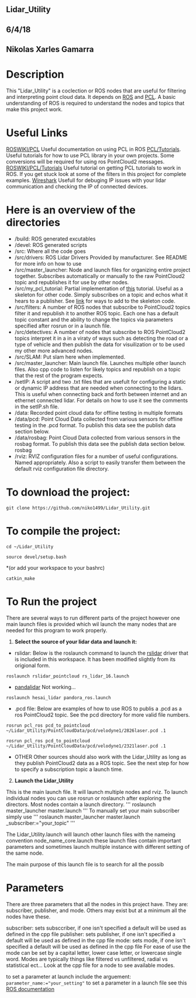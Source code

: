 ## Lidar_Utility
## 6/4/18
## Nikolas Xarles Gamarra

# Description 
This "Lidar_Utility" is a coclection or ROS nodes that are useful for filtering and interpreting point cloud data. It depends on [ROS](http://wiki.ros.org/) and [PCL](http://pointclouds.org/documentation/). A basic understanding of ROS is required to understand the nodes and topics that make this project work. 

# Useful Links
[ROSWIKI/PCL](wiki.ros.org/pcl_ros#pcd_to_pointcloud) Useful documentation on using PCL in ROS
[PCL/Tutorials](http://pointclouds.org/documentation/tutorials/). Useful tutorials for how to use PCL library in your own projects. Some conversions will be required for using ros PointCloud2 messages. 
[ROSWIKI/PCL/Tutorials](http://wiki.ros.org/pcl/Tutorials) Useful tutorial on getting PCL tutorials to work in ROS. If you get stuck look at some of the filters in this project for complete examples. 
[Wireshark](https://www.wireshark.org/) Usefull for debuging IP issues with your lidar communication and checking the IP of connected devices. 
# Here is an overview of the directories
- /build: 
ROS generated excutables
- /devel: 
ROS generated scripts
- /src: 
Where all the code goes
- 	/src/drivers: 
ROS Lidar Drivers Provided by manufacturer. See README for more info on how to use
- 	/src/master_launcher: 
Node and launch files for organizing entire project together. Subscribes automatically or manually to the raw PointCloud2 topic and republishes it for use by other nodes. 
-	/src/my_pcl_tutorial: 
Partial implementation of [this](http://wiki.ros.org/pcl/Tutorials) tutorial. Useful as a skeleton for other code. Simply subscribes on a topic and echos what it hears to a publisher. See [link](http://www.pointclouds.org/documentation/tutorials/) for ways to add to the skeleton code.
-	/src/filters: 
A number of ROS nodes that subscribe to PointCloud2 topics filter it and republish it to another ROS topic. Each one has a default topic constant and the ability to change the topics via parameters specified after rosrun or in a launch file.
-	/src/detectives: 
A number of nodes that subscribe to ROS PointCloud2 topics interpret it in a in a viraty of ways such as detecting the road or a type of vehicle and then publish the data for visuilization or to be used my other more advanced nodes.
-	/src/SLAM: 
Put slam here when implemented.
-	/src/master_launcher: 
Main launch file. Launches multiple other launch files. Also cpp code to listen for likely topics and republish on a topic that the rest of the program expects. 
- /setIP: 
A script and two .txt files that are usefult for configuring a static or dynamic IP address that are needed when connecting to the lidars. This is useful when connecting back and forth between internet and an ethernet connected lidar. For details on how to use it see the comments in the setIP.sh file.
- /data:
Recorded point cloud data for offline testing in multiple formats
- /data/pcd:
Point Cloud Data collected from various sensors for offline testing in the .pcd format. To publish this data see the publish data section below.
- /data/rosbag:
Point Cloud Data collected from various sensors in the rosbag format. To publish this data see the publish data section below. 
rosbag
- /rviz: 
RVIZ configuration files for a number of useful configurations. Named appropriately. Also a script to easily transfer them between the default rviz configuration file directory.


# To download the project:
```
git clone https://github.com/niko1499/Lidar_Utility.git
```
# To compile the project:
```
cd ~/Lidar_Utility
```
```
source devel/setup.bash 
```
*(or add your workspace to your bashrc)
```
catkin_make
```

# To Run the project
There are several ways to run different parts of the project however one main launch files is provided which wil launch the many nodes that are needed for this program to work properly. 

1. **Select the source of your lidar data and launch it:**

- rslidar: Below is the roslaunch command to launch the [rslidar](http://www.robosense.ai/) driver that is included in this workspace. It has been modified slightly from its origional form. 
```
roslaunch rslidar_pointcloud rs_lidar_16.launch
```
- [pandalidar](https://github.com/HesaiTechnology/HesaiLidar-ros) Not working...
```
roslaunch hesai_lidar pandora_ros.launch
```
- .pcd file: Below are examples of how to use ROS to publis a .pcd as a ros PointCloud2 topic. See the pcd directory for more valid file numbers. 

```
rosrun pcl_ros pcd_to_pointcloud ~/Lidar_Utility/PointCloudData/pcd/velodyne1/2826laser.pcd .1
```
```
rosrun pcl_ros pcd_to_pointcloud ~/Lidar_Utility/PointCloudData/pcd/velodyne1/2321laser.pcd .1
```

- OTHER
Other sources should also work with the Lidar_Utility as long as they publish PointCloud2
data as a ROS topic. See the next step for how to specify a subscription topic a launch time. 

2. **Launch the Lidar_Utility**	

This is the main launch file. It will launch multiple nodes and rviz. To launch individual nodes you can use rosrun or roslaunch after exploring the directors. Most nodes contain a launch directory.
'''
roslaunch master_launcher master.launch
'''
To manually set your main subscriber simply use
'''
roslaunch master_launcher master.launch _subscriber:="your_topic"
'''

The Lidar_Utility.launch will launch other launch files with the nameing convention node_name_core.launch these launch files contain important parameters and sometimes launch multiple instance with different setting of the same node. 

The main purpose of this launch file is to search for all the possib
# Parameters
There are three parameters that all the nodes in this project have. They are: subscriber, publisher, and mode. Others may exist but at a minimum all the nodes have these.

subscriber: sets subsccriber, if one isn't specified a default will be used as defined in the cpp file
publisher: sets publisher, if one isn't specified a default will be used as defined in the cpp file
mode: sets mode, if one isn't specified a default will be used as defined in the cpp file
For ease of use the mode can be set by a capital letter, lower case letter, or lowercase single word.
Modes are typically things like filtered vs unfiltered, radial vs statistical ect... Look at the cpp file for a node to see available modes. 

to set a parameter at launch include the arguement: ```parameter_name:="your_setting"```
to set a parameter in a launch file see this [ROS documentation]()






